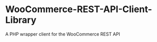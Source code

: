 WooCommerce-REST-API-Client-Library
===================================

A PHP wrapper client for the WooCommerce REST API
